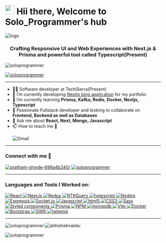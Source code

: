 <h1><img src="https://emojis.slackmojis.com/emojis/images/1531849430/4246/blob-sunglasses.gif?1531849430" width="30"/> Hii there, Welcome to Solo_Programmer's hub</h1>

![logo](https://user-images.githubusercontent.com/76880102/157709681-304db8cb-e8b8-46b3-93a5-d37d4f40c698.PNG)

<h3 align="center">
  Crafting Responsive UI and Web Experiences with Next.js & Prisma and powerful tool called
  Typescript(Present)
</h3>

<p align="left">
  <img
    src="https://komarev.com/ghpvc/?username=soloprogrammer&label=Profile%20views&color=0e75b6&style=flat"
    alt="soloprogrammer"
  />
</p>

<p align="left">
  <a href="https://github.com/ryo-ma/github-profile-trophy"
    ><img
      src="https://github-profile-trophy.vercel.app/?username=soloprogrammer&theme=onedark"
      alt="soloprogrammer"
  /></a>
</p>

<hr>

- 🧑‍💻 Software developer at TechSierra(Present)
- 🔭 I’m currently developing  [Nextjs blog
application](https://dev-blog-a-nextjs-app.vercel.app/)  for my portfolio
- 🌱 I’m currently
learning **Prisma, Kafka, Redis, Docker, Nextjs, Typescript** 
- 👯 Passionate Fullstack developer and looking to collaborate
on **Frontend, Backend as well as Databases** 
- 💬 Ask me about **React, Next,
Mongo, Javascript**
 - 📫 How to reach me 📩 <br><br> <img style="marginTop:'.4rem'" src="https://img.shields.io/badge/-prathamshinde987@gmail.com-c14438?style=flat-square&logo=Gmail&logoColor=white" alt="Gmail"/>
<hr>

<h3 align="left">Connect with me 🤝 </h3>
<p align="left">
  <a href="https://linkedin.com/in/pratham-shinde-698a4b240/" target="blank"
    ><img
      align="center"
      src="https://img.shields.io/badge/-Pratham%20Shinde-blue?style=flat-square&logo=Linkedin&logoColor=white"
      alt="pratham-shinde-698a4b240/"
  /></a>
  <a href="https://github.com/SoloProgrammer/SoloProgrammer" target="blank"
    ><img
      align="center"
      src="https://img.shields.io/badge/-GitHub-181717?style=flat-square&logo=github&logoColor=white"
      alt="soloprogrammer"
  /></a>
</p>
<hr>
<h3 align="left">Languages and Tools I Worked on:</h3>
<p align="left">
  <a href="https://react.dev/" target="_blank" rel="noreferrer">
    <img
      src="https://img.shields.io/badge/-React-45b8d8?style=flat-square&logo=react&logoColor=white"
      alt="React"
    />
  </a>
  
   <a href="https://nextjs.org/" target="_blank" rel="noreferrer">
    <img
      src="https://img.shields.io/badge/NEXT-black?logo=next.js&logoColor=white&style=flat-square"
      alt="NextJs"
    />
  </a>
  
  <a href="https://react-redux.js.org/" target="_blank" rel="noreferrer">
    <img
      src="https://img.shields.io/badge/-Redux-764ABC?style=flat-square&logo=redux&logoColor=white"
      alt="Redux"
    />
  </a>
  <a href="https://redux-toolkit.js.org/tutorials/rtk-query" target="_blank" rel="noreferrer">
    <img
      src="https://img.shields.io/badge/RTKQuery-b8e3e0?logo=reactquery&logoColor=red&style=flat-square"
      alt="RTKQuery"
    />
  </a>
  <a href="https://www.typescriptlang.org/" target="_blank" rel="noreferrer">
    <img
      src="https://img.shields.io/badge/-TypeScript-007ACC?style=flat-square&logo=typescript&logoColor=white"
      alt="typescript"
    />
  </a>
   <a href="https://nodejs.org/docs/latest/api/" target="_blank" rel="noreferrer">
    <img
      src="https://img.shields.io/badge/-Nodejs-43853d?style=flat-square&logo=Node.js&logoColor=white"
      alt="Nodejs"
    />
  </a>
  <a href="https://expressjs.com/en/5x/api.html" target="_blank" rel="noreferrer">
    <img
      src="https://img.shields.io/badge/Express-07a40e?logo=express&logoColor=white&style=flat-square"
      alt="Expressjs"
    />
  </a>
  <a href="https://socket.io/docs/v4/" target="_blank" rel="noreferrer">
    <img
      src="https://img.shields.io/badge/-Socket.io-61dab3?style=flat-square&logo=socket.io&logoColor=black"
      alt="Socket.io"
    />
  </a>
  <a href="https://www.w3schools.com/js/" target="_blank" rel="noreferrer">
    <img
      src="https://img.shields.io/badge/Javascript-f7df1e?logo=JavaScript&logoColor=black&style=flat-square"
      alt="Javascript"
    />
  </a>
   <a href="https://www.w3schools.in/html5/tutorials/" target="_blank" rel="noreferrer">
    <img
      src="https://img.shields.io/badge/-HTML5-E34F26?style=flat-square&logo=html5&logoColor=white"
      alt="html5"
    />
  </a>
   <a href="https://www.w3schools.com/css/" target="_blank" rel="noreferrer">
    <img
      src="https://img.shields.io/badge/-CSS3-1572B6?style=flat-square&logo=css3"
      alt="CSS3"
    />
  </a>
  <a href="https://sass-lang.com/" target="_blank" rel="noreferrer">
    <img
      src="https://img.shields.io/badge/-Sass-CC6699?style=flat-square&logo=sass&logoColor=white"
      alt="Sass"
    />
  </a>
  <a href="https://styled-components.com/" target="_blank" rel="noreferrer">
    <img
      src="https://img.shields.io/badge/-Styled_Components-db7092?style=flat-square&logo=styled-components&logoColor=white"
      alt="Styled components"
    />
  </a>
   <a href="https://www.prisma.io/docs/getting-started" target="_blank" rel="noreferrer">
    <img
      src="https://img.shields.io/badge/Prisma-06297d?logo=prisma&logoColor=white&style=flat-square"
      alt="Prisma"
    />
  </a>
  <a
    href="https://www.npmjs.com/"
    target="_blank"
    rel="noreferrer"
  >
    <img
      src="https://img.shields.io/badge/-NPM-CB3837?style=flat-square&logo=npm&logoColor=white"
      alt="NPM"
    />
  </a>
  <a href="https://www.mongodb.com/docs/" target="_blank" rel="noreferrer">
    <img
      src="https://img.shields.io/badge/-MongoDB-13aa52?style=flat-square&logo=mongodb&logoColor=white"
      alt="mongodb"
    />
  </a>
  <a href="https://vitejs.dev/" target="_blank" rel="noreferrer">
    <img
      src="https://img.shields.io/badge/VITE-a161fe?logo=vite&logoColor=57b8f0&style=flat-square"
      alt="Vite"
    />
  </a>
  <a href="https://docs.docker.com/" target="_blank" rel="noreferrer">
    <img
      src="https://img.shields.io/badge/Docker-3a65ea?logo=docker&logoColor=white&style=flat-square"
      alt="Docker"
    />
  </a>
  <a href="https://getbootstrap.com/" target="_blank" rel="noreferrer">
    <img
      src="https://img.shields.io/badge/-Bootstrap-563D7C?style=flat-square&logo=bootstrap"
      alt="Bootstrap"
    />
  </a>
  <a href="https://swr.vercel.app/" target="_blank" rel="noreferrer">
    <img
      src="https://img.shields.io/badge/SWR-white?logo=swr&logoColor=black&style=flat-square"
      alt="SWR"
    />
  </a>
  <a href="https://tailwindcss.com/" target="_blank" rel="noreferrer">
    <img
      src="https://img.shields.io/badge/tailwind-white?logo=tailwindcss&logoColor=0bc3b1&style=flat-square"
      alt="tailwind"
    />
  </a>
</p>
<hr>
<p>
  <img
    align="left"
    src="https://github-readme-stats.vercel.app/api/top-langs/?username=soloprogrammer&theme=gotham"
    alt="soloprogrammer"
  />
</p>


<p align="left"> <img src="https://github-readme-stats.vercel.app/api?username=soloprogrammer&show_icons=true&theme=gotham" alt="abhisheknaiidu" />

<p>
  <img
    align="center"
    src="https://github-readme-streak-stats.herokuapp.com/?user=soloprogrammer&theme=gotham"
    alt="soloprogrammer"
  />
</p>
